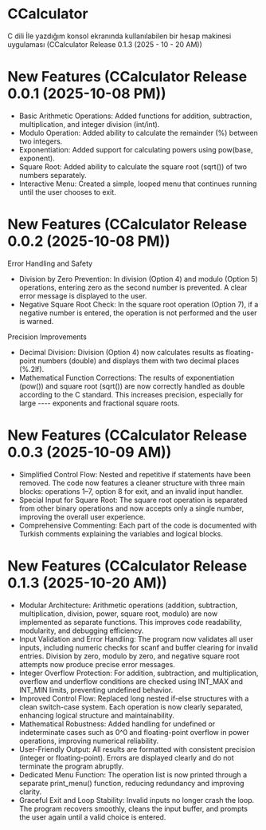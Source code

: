# CCalculator
C dili İle yazdığım konsol ekranında kullanılabilen bir hesap makinesi uygulaması 
(CCalculator Release 0.1.3 (2025 - 10 - 20 AM))

# New Features (CCalculator Release 0.0.1 (2025-10-08 PM))
- Basic Arithmetic Operations: Added functions for addition, subtraction, multiplication, and integer division (int/int).
- Modulo Operation: Added ability to calculate the remainder (%) between two integers.
- Exponentiation: Added support for calculating powers using pow(base, exponent).
- Square Root: Added ability to calculate the square root (sqrt()) of two numbers separately.
- Interactive Menu: Created a simple, looped menu that continues running until the user chooses to exit.

# New Features (CCalculator Release 0.0.2 (2025-10-08 PM))
Error Handling and Safety
- Division by Zero Prevention: In division (Option 4) and modulo (Option 5) operations, entering zero as the second number is prevented. A clear error message is displayed to the user.
- Negative Square Root Check: In the square root operation (Option 7), if a negative number is entered, the operation is not performed and the user is warned.

Precision Improvements
- Decimal Division: Division (Option 4) now calculates results as floating-point numbers (double) and displays them with two decimal places (%.2lf).
- Mathematical Function Corrections: The results of exponentiation (pow()) and square root (sqrt()) are now correctly handled as double according to the C standard. This increases precision, especially for large ---- exponents and fractional square roots.

# New Features (CCalculator Release 0.0.3 (2025-10-09 AM))
- Simplified Control Flow: Nested and repetitive if statements have been removed. The code now features a cleaner structure with three main blocks: operations 1–7, option 8 for exit, and an invalid input handler.
- Special Input for Square Root: The square root operation is separated from other binary operations and now accepts only a single number, improving the overall user experience.
- Comprehensive Commenting: Each part of the code is documented with Turkish comments explaining the variables and logical blocks.

# New Features (CCalculator Release 0.1.3 (2025-10-20 AM))
- Modular Architecture:
  Arithmetic operations (addition, subtraction, multiplication, division, power, square root, modulo) are now implemented as separate functions. This improves code readability, modularity, and debugging       efficiency.
- Input Validation and Error Handling:
  The program now validates all user inputs, including numeric checks for scanf and buffer clearing for invalid entries. Division by zero, modulo by zero, and negative square root attempts now produce precise error messages.
- Integer Overflow Protection:
  For addition, subtraction, and multiplication, overflow and underflow conditions are checked using INT_MAX and INT_MIN limits, preventing undefined behavior.
- Improved Control Flow:
  Replaced long nested if-else structures with a clean switch-case system. Each operation is now clearly separated, enhancing logical structure and maintainability.
- Mathematical Robustness:
  Added handling for undefined or indeterminate cases such as 0^0 and floating-point overflow in power operations, improving numerical reliability.
- User-Friendly Output:
  All results are formatted with consistent precision (integer or floating-point). Errors are displayed clearly and do not terminate the program abruptly.
- Dedicated Menu Function:
  The operation list is now printed through a separate print_menu() function, reducing redundancy and improving clarity.
- Graceful Exit and Loop Stability:
  Invalid inputs no longer crash the loop. The program recovers smoothly, cleans the input buffer, and prompts the user again until a valid choice is entered.
